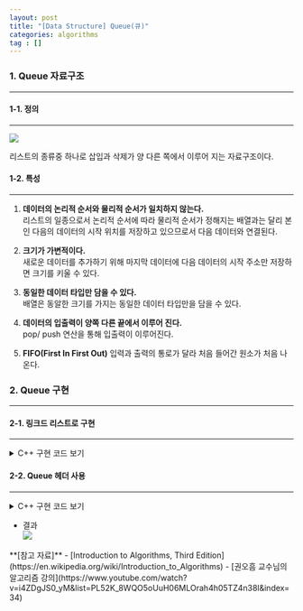 ```yaml
---
layout: post
title: "[Data Structure] Queue(큐)"
categories: algorithms
tag : []
---
```


### 1. Queue 자료구조
---

#### 1-1. 정의 
---
![](https://krispediadot.github.io/assets/images/queue_1.jpg)

리스트의 종류중 하나로 삽입과 삭제가 양 다른 쪽에서 이루어 지는 자료구조이다. 

#### 1-2. 특성
---
1. **데이터의 논리적 순서와 물리적 순서가 일치하지 않는다.**  
리스트의 일종으로서 논리적 순서에 따라 물리적 순서가 정해지는 배열과는 달리 본인 다음의 데이터의 시작 위치를 저장하고 있으므로서 다음 데이터와 연결된다. 

2. **크기가 가변적이다.**  
새로운 데이터를 추가하기 위해 마지막 데이터에 다음 데이터의 시작 주소만 저장하면 크기를 키울 수 있다.  

3. **동일한 데이터 타입만 담을 수 있다.**  
배열은 동알한 크기를 가지는 동일한 데이터 타입만을 담을 수 있다.  

4. **데이터의 입출력이 양쪽 다른 끝에서 이루어 진다.**  
pop/ push 연산을 통해 입출력이 이루어진다.  

5. **FIFO(First In First Out)**
입력과 출력의 통로가 달라 처음 들어간 원소가 처음 나온다.  

### 2. Queue 구현 
---

#### 2-1. 링크드 리스트로 구현
---

<details>
<summary>C++ 구현 코드 보기</summary>
<div markdown="1">

```cpp
```
</div>
</details>

#### 2-2. Queue 헤더 사용
---

<details>
<summary>C++ 구현 코드 보기</summary>
<div markdown="1">

```cpp
#include<iostream>
#include<queue>

using namespace std;

int main(){
    queue<int> q;
    q.push(1);
    q.push(2);
    q.push(3);

    cout<<q.front()<<endl;
    q.pop();
    cout<<q.front()<<endl;
    q.pop();
    cout<<q.front()<<endl;
    q.pop();

    return 0;
}
```
</div>
</details>


- 결과   
![](https://krispediadot.github.io/assets/images/queue_2.jpg)

<div class="divider"></div>
**[참고 자료]**
- [Introduction to Algorithms, Third Edition](https://en.wikipedia.org/wiki/Introduction_to_Algorithms)
- [권오흠 교수님의 알고리즘 강의](https://www.youtube.com/watch?v=i4ZDgJS0_yM&list=PL52K_8WQO5oUuH06MLOrah4h05TZ4n38l&index=34)